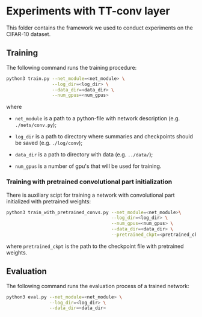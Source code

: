 # Experiments with TT-conv layer

This folder contains the framework we used to conduct experiments on the CIFAR-10 dataset.

## Training

The following command runs the training procedure:

```bash
python3 train.py --net_module=<net_module> \
                 --log_dir=<log_dir> \
                 --data_dir=<data_dir> \
                 --num_gpus=<num_gpus>
```

where
* ```net_module``` is a path to a python-file with network description (e.g.  ```./nets/conv.py```);


* ```log_dir``` is a path to directory where summaries and checkpoints should be saved (e.g. ```./log/conv```);

* ```data_dir``` is a path to directory with data (e.g. ```../data/```);


* ```num_gpus``` is a number of gpu's that will be used for training.

### Training with pretrained convolutional part initialization

There is auxiliary scipt for training a network with convolutional part initialized with pretrained weights:

```bash
python3 train_with_pretrained_convs.py --net_module=<net_module>\
                                       --log_dir=<log_dir> \
                                       --num_gpus=<num_gpus> \
                                       --data_dir=<data_dir> \
                                       --pretrained_ckpt=<pretrained_ckpt>
```

where ```pretrained_ckpt``` is the path to the checkpoint file with pretrained weights.

## Evaluation

The following command runs the evaluation process of a trained network:

```bash
python3 eval.py --net_module=<net_module> \
                --log_dir=<log_dir> \
                --data_dir=<data_dir>
```
